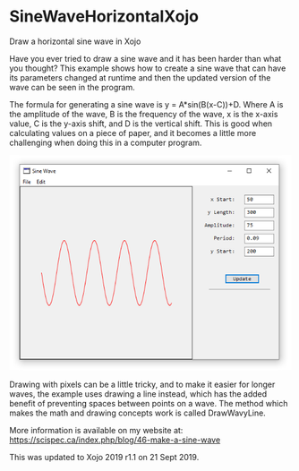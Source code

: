 # SineWaveHorizontalXojo
 Draw a horizontal sine wave in Xojo

Have you ever tried to draw a sine wave and it has been harder than what you thought? This example shows how to create a sine wave that can have its parameters changed at runtime and then the updated version of the wave can be seen in the program.

The formula for generating a sine wave is y = A*sin(B(x-C))+D. Where A is the amplitude of the wave, B is the frequency of the wave, x is the x-axis value, C is the y-axis shift, and D is the vertical shift. This is good when calculating values on a piece of paper, and it becomes a little more challenging when doing this in a computer program.

![](https://github.com/eugenedakin/SineWaveHorizontalXojo/blob/master/SineWave.PNG)

Drawing with pixels can be a little tricky, and to make it easier for longer waves, the example uses drawing a line instead, which has the added benefit of preventing spaces between points on a wave. The method which makes the math and drawing concepts work is called DrawWavyLine.

More information is available on my website at:
https://scispec.ca/index.php/blog/46-make-a-sine-wave

This was updated to Xojo 2019 r1.1 on 21 Sept 2019.
